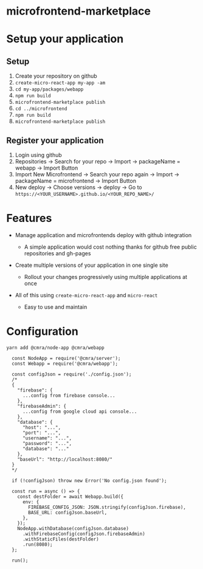 # microfrontend-marketplace

# Setup your application

## Setup

1.  Create your repository on github
2.  `create-micro-react-app my-app -am`
3.  `cd my-app/packages/webapp`
4.  `npm run build`
5.  `microfrontend-marketplace publish`
6.  `cd ../microfrontend`
7.  `npm run build`
8.  `microfrontend-marketplace publish`

## Register your application

1. Login using github
2. Repositories -> Search for your repo -> Import -> packageName = webapp -> Import Button
3. Import New Microfrontend -> Search your repo again -> Import -> packageName = microfrontend -> Import Button
4. New deploy -> Choose versions -> deploy -> Go to `https://<YOUR_USERNAME>.github.io/<YOUR_REPO_NAME>/`

# Features

- Manage application and microfrontends deploy with github integration

  - A simple application would cost nothing thanks for github free public repositories and gh-pages

- Create multiple versions of your application in one single site

  - Rollout your changes progressively using multiple applications at once

- All of this using `create-micro-react-app` and `micro-react`

  - Easy to use and maintain

# Configuration

`yarn add @cmra/node-app @cmra/webapp`

```
  const NodeApp = require('@cmra/server');
  const Webapp = require('@cmra/webapp');

  const configJson = require('./config.json');
  /*
  {
    "firebase": {
      ...config from firebase console...
    },
    "firebaseAdmin": {
      ...config from google cloud api console...
    },
    "database": {
      "host": "...",
      "port": "...",
      "username": "...",
      "password": "...",
      "database": "..."
    },
    "baseUrl": "http://localhost:8080/"
  }
  */

  if (!configJson) throw new Error('No config.json found');

  const run = async () => {
    const destFolder = await Webapp.build({
      env: {
        FIREBASE_CONFIG_JSON: JSON.stringify(configJson.firebase),
        BASE_URL: configJson.baseUrl,
      },
    });
    NodeApp.withDatabase(configJson.database)
      .withFirebaseConfig(configJson.firebaseAdmin)
      .withStaticFiles(destFolder)
      .run(8080);
  };

  run();
```

